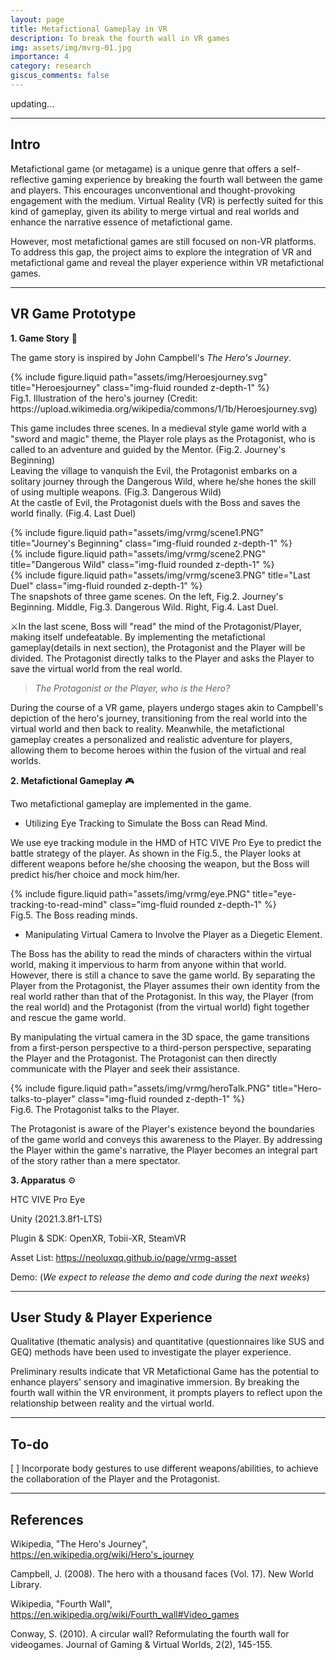 ```yaml
---
layout: page
title: Metafictional Gameplay in VR
description: To break the fourth wall in VR games
img: assets/img/mvrg-01.jpg
importance: 4
category: research
giscus_comments: false
---
```


updating...

---

## Intro

Metafictional game (or metagame) is a unique genre that offers a self-reflective gaming experience by breaking the fourth wall between the game and players. This encourages unconventional and thought-provoking engagement with the medium. Virtual Reality (VR) is perfectly suited for this kind of gameplay, given its ability to merge virtual and real worlds and enhance the narrative essence of metafictional game.

However, most metafictional games are still focused on non-VR platforms. To address this gap, the project aims to explore the integration of VR and metafictional game and reveal the player experience within VR metafictional games.

---

<h2>VR Game Prototype</h2>

**1. Game Story** 📜

The game story is inspired by John Campbell's *The Hero's Journey*.

<div class="row">
    <div class="col-sm mt-3 mt-md-0">
        {% include figure.liquid path="assets/img/Heroesjourney.svg" title="Heroesjourney" class="img-fluid rounded z-depth-1" %}
    </div>
</div>
<div class="caption">
    Fig.1. Illustration of the hero's journey (Credit: https://upload.wikimedia.org/wikipedia/commons/1/1b/Heroesjourney.svg)
</div>

This game includes three scenes. In a medieval style game world with a "sword and magic" theme, the Player role plays as the Protagonist, who is called to an adventure and guided by the Mentor. (Fig.2. Journey's Beginning)  
Leaving the village to vanquish the Evil, the Protagonist embarks on a solitary journey through the Dangerous Wild, where he/she hones the skill of using multiple weapons. (Fig.3. Dangerous Wild)  
At the castle of Evil, the Protagonist duels with the Boss and saves the world finally. (Fig.4. Last Duel) 

<div class="row">
    <div class="col-sm mt-3 mt-md-0">
        {% include figure.liquid path="assets/img/vrmg/scene1.PNG" title="Journey's Beginning" class="img-fluid rounded z-depth-1" %}
    </div>
    <div class="col-sm mt-3 mt-md-0">
        {% include figure.liquid path="assets/img/vrmg/scene2.PNG" title="Dangerous Wild" class="img-fluid rounded z-depth-1" %}
    </div>
    <div class="col-sm mt-3 mt-md-0">
        {% include figure.liquid path="assets/img/vrmg/scene3.PNG" title="Last Duel" class="img-fluid rounded z-depth-1" %}
    </div>
</div>
<div class="caption">
    The snapshots of three game scenes. On the left, Fig.2. Journey's Beginning. Middle, Fig.3. Dangerous Wild. Right, Fig.4. Last Duel.
</div>

⚔️In the last scene, Boss will "read" the mind of the Protagonist/Player, making itself undefeatable. By implementing the metafictional gameplay(details in next section), the Protagonist and the Player will be divided. The Protagonist directly talks to the Player and asks the Player to save the virtual world from the real world. 

> *The Protagonist or the Player, who is the Hero?*

During the course of a VR game, players undergo stages akin to Campbell's depiction of the hero's journey, transitioning from the real world into the virtual world and then back to reality. Meanwhile, the metafictional gameplay creates a personalized and realistic adventure for players, allowing them to become heroes within the fusion of the virtual and real worlds.

**2. Metafictional Gameplay** 🎮

Two metafictional gameplay are implemented in the game.

- Utilizing Eye Tracking to Simulate the Boss can Read Mind.

We use eye tracking module in the HMD of HTC VIVE Pro Eye to predict the battle strategy of the player. As shown in the Fig.5., the Player looks at different weapons before he/she choosing the weapon, but the Boss will predict his/her choice and mock him/her. 

<div class="row">
    <div class="col-sm mt-3 mt-md-0">
        {% include figure.liquid path="assets/img/vrmg/eye.PNG" title="eye-tracking-to-read-mind" class="img-fluid rounded z-depth-1" %}
    </div>
</div>
<div class="caption">
    Fig.5.  The Boss reading minds.
</div>

- Manipulating Virtual Camera to Involve the Player as a Diegetic Element.

The Boss has the ability to read the minds of characters within the virtual world, making it impervious to harm from anyone within that world. However, there is still a chance to save the game world. By separating the Player from the Protagonist, the Player assumes their own identity from the real world rather than that of the Protagonist. In this way, the Player (from the real world) and the Protagonist (from the virtual world) fight together and rescue the game world.

By manipulating the virtual camera in the 3D space, the game transitions from a first-person perspective to a third-person perspective, separating the Player and the Protagonist. The Protagonist can then directly communicate with the Player and seek their assistance. 

<div class="row">
    <div class="col-sm mt-3 mt-md-0">
        {% include figure.liquid path="assets/img/vrmg/heroTalk.PNG" title="Hero-talks-to-player" class="img-fluid rounded z-depth-1" %}
    </div>
</div>
<div class="caption">
    Fig.6. The Protagonist talks to the Player.
</div>

The Protagonist is aware of the Player's existence beyond the boundaries of the game world and conveys this awareness to the Player. By addressing the Player within the game's narrative, the Player becomes an integral part of the story rather than a mere spectator.

**3. Apparatus** ⚙️

HTC VIVE Pro Eye

Unity (2021.3.8f1-LTS)

Plugin & SDK: OpenXR, Tobii-XR, SteamVR

Asset List: https://neoluxqq.github.io/page/vrmg-asset

Demo: (*We expect to release the demo and code during the next weeks*)

---

## User Study & Player Experience

Qualitative (thematic analysis) and quantitative (questionnaires like SUS and GEQ) methods have been used to investigate the player experience. 

Preliminary results indicate that VR Metafictional Game has the potential to enhance players' sensory and imaginative immersion. By breaking the fourth wall within the VR environment, it prompts players to reflect upon the relationship between reality and the virtual world.

---

## To-do

[ ] Incorporate body gestures to use different weapons/abilities, to achieve the collaboration of the Player and the Protagonist. 

---

## References

Wikipedia, "The Hero's Journey", https://en.wikipedia.org/wiki/Hero's_journey

Campbell, J. (2008). The hero with a thousand faces (Vol. 17). New World Library.

Wikipedia, "Fourth Wall", https://en.wikipedia.org/wiki/Fourth_wall#Video_games

Conway, S. (2010). A circular wall? Reformulating the fourth wall for videogames. Journal of Gaming & Virtual Worlds, 2(2), 145-155.